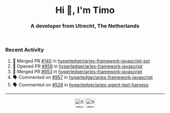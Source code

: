 <h1 align="center">Hi 👋, I'm Timo</h1>
<h3 align="center">A developer from Utrecht, The Netherlands</h3>
<br/>
<!-- https://github.com/rahuldkjain/github-profile-readme-generator --!>

<!--  <p align="left"><img src="https://github-readme-stats.vercel.app/api?username=timoglastra&show_icons=true&count_private=true&" alt="timoglastra" /></p> --!>

<!--
Github language stats
<p align="left"><img src="https://github-readme-stats.vercel.app/api/top-langs/?username=timoglastra&layout=compact" alt="timoglastra" /><p>
-->

<!-- Codestats language stats -->
<!-- <p align="left"><img src="https://codestats-readme.vercel.app/api/top-langs/?username=timoglastra&layout=compact&language_count=12" alt="timoglastra" /><p>    --!>
  
<h3>Recent Activity</h3>

<!--START_SECTION:activity-->
1. 🎉 Merged PR [#140](https://github.com/hyperledger/aries-framework-javascript-ext/pull/140) in [hyperledger/aries-framework-javascript-ext](https://github.com/hyperledger/aries-framework-javascript-ext)
2. 💪 Opened PR [#959](https://github.com/hyperledger/aries-framework-javascript/pull/959) in [hyperledger/aries-framework-javascript](https://github.com/hyperledger/aries-framework-javascript)
3. 🎉 Merged PR [#953](https://github.com/hyperledger/aries-framework-javascript/pull/953) in [hyperledger/aries-framework-javascript](https://github.com/hyperledger/aries-framework-javascript)
4. 🗣 Commented on [#957](https://github.com/hyperledger/aries-framework-javascript/issues/957) in [hyperledger/aries-framework-javascript](https://github.com/hyperledger/aries-framework-javascript)
5. 🗣 Commented on [#528](https://github.com/hyperledger/aries-agent-test-harness/issues/528) in [hyperledger/aries-agent-test-harness](https://github.com/hyperledger/aries-agent-test-harness)
<!--END_SECTION:activity-->

---

<p align="center">
<a href="https://twitter.com/timoglastra" target="blank"><img align="center" src="https://cdn.jsdelivr.net/npm/simple-icons@3.0.1/icons/twitter.svg" alt="timoglastra" height="30" width="30" /></a>
<a href="https://linkedin.com/in/timoglastra" target="blank"><img align="center" src="https://cdn.jsdelivr.net/npm/simple-icons@3.0.1/icons/linkedin.svg" alt="timoglastra" height="30" width="30" /></a>
</p>



